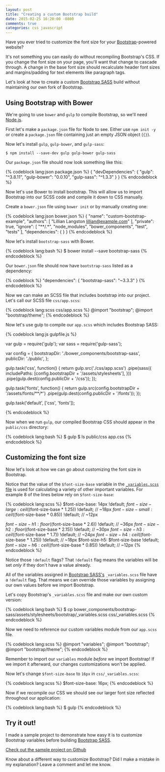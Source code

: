 ```yaml
---
layout: post
title: "Creating a custom Bootstrap build"
date: 2015-02-25 16:20:00 -0800
comments: true
categories: css javascript
---
```


Have you ever tried to customize the font size for your [Bootstrap][]-powered website?

It's not something you can easily do without recompiling Bootstrap's CSS. If you change the font size on your page, you'll want that change to cascade through.  A change in the base font size should recalculate header font sizes and margins/padding for text elements like paragraph tags.

Let's look at how to create a custom [Bootstrap SASS][] build without maintaining our own fork of Bootstrap.

## Using Bootstrap with Bower

We're going to use `bower` and `gulp` to compile Bootstrap, so we'll need [Node.js][].

First let's make a `package.json` file for Node to see.  Either use `npm init -y` or create a `package.json` file containing just an empty JSON object (`{}`).

Now let's install `gulp`, `gulp-bower`, and `gulp-sass`:

    $ npm install --save-dev gulp gulp-bower gulp-sass

Our `package.json` file should now look something like this:

{% codeblock lang:json package.json %}
{
  "devDependencies": {
    "gulp": "^3.8.11",
    "gulp-bower": "0.0.10",
    "gulp-sass": "^1.3.3"
  }
}
{% endcodeblock %}

Now let's use Bower to install bootstrap.  This will allow us to import Bootstrap into our SCSS code and compile it down to CSS manually.

Create a `bower.json` file using `bower init` or by manually creating one:

{% codeblock lang:json bower.json %}
{
  "name": "custom-bootstrap-example",
  "authors": [
    "Lillian Langston <lillian@example.com>"
  ],
  "private": true,
  "ignore": [
    "**/.*",
    "node_modules",
    "bower_components",
    "test",
    "tests"
  ],
  "dependencies": {
  }
}
{% endcodeblock %}

Now let's install `bootstrap-sass` with Bower.

{% codeblock lang:bash %}
$ bower install --save bootstrap-sass
{% endcodeblock %}

Our `bower.json` file should now have `bootstrap-sass` listed as a dependency:

{% codeblock %}
"dependencies": {
  "bootstrap-sass": "~3.3.3"
}
{% endcodeblock %}

Now we can make an SCSS file that includes bootstrap into our project.  Let's call our SCSS file `css/app.scss`:

{% codeblock lang:scss css/app.scss %}
@import "bootstrap";
@import "bootstrap/theme";
{% endcodeblock %}


Now let's use gulp to compile our `app.scss` which includes Bootstrap SASS:

{% codeblock lang:js gulpfile.js %}

var gulp = require('gulp');
var sass = require('gulp-sass');

var config = {
    bootstrapDir: './bower_components/bootstrap-sass',
    publicDir: './public',
};

gulp.task('css', function() {
    return gulp.src('./css/app.scss')
    .pipe(sass({
        includePaths: [config.bootstrapDir + '/assets/stylesheets'],
    }))
    .pipe(gulp.dest(config.publicDir + '/css'));
});

gulp.task('fonts', function() {
    return gulp.src(config.bootstrapDir + '/assets/fonts/**/*')
    .pipe(gulp.dest(config.publicDir + '/fonts'));
});

gulp.task('default', ['css', 'fonts']);

{% endcodeblock %}

Now when we run `gulp`, our compiled Bootstrap CSS should appear in the `public/css` directory:

{% codeblock lang:bash %}
$ gulp
$ ls public/css
app.css
{% endcodeblock %}

## Customizing the font size

Now let's look at how we can go about customizing the font size in Bootstrap.

Notice that the value of the `$font-size-base` variable in the [`_variables.scss` file][variables.scss] is used for calculating a variety of other important variables.  For example 8 of the lines below rely on `$font-size-base`:

{% codeblock lang:scss %}
$font-size-base:          14px !default;
$font-size-large:         ceil(($font-size-base * 1.25)) !default; // ~18px
$font-size-small:         ceil(($font-size-base * 0.85)) !default; // ~12px

$font-size-h1:            floor(($font-size-base * 2.6)) !default; // ~36px
$font-size-h2:            floor(($font-size-base * 2.15)) !default; // ~30px
$font-size-h3:            ceil(($font-size-base * 1.7)) !default; // ~24px
$font-size-h4:            ceil(($font-size-base * 1.25)) !default; // ~18px
$font-size-h5:            $font-size-base !default;
$font-size-h6:            ceil(($font-size-base * 0.85)) !default; // ~12px
{% endcodeblock %}

Notice those `!default` flags?  That `!default` flag means the variables will be set *only* if they don't have a value already.

All of the variables assigned in [Bootstrap SASS's][bootstrap sass] `_variables.scss` file have a `!default` flag.  That means we can override those variables by assigning our own values before we import Bootstrap.

Let's copy Bootstrap's `_variables.scss` file and make our own custom version:

{% codeblock lang:bash %}
$ cp bower_components/bootstrap-sass/assets/stylesheets/bootstrap/_variables.scss css/_variables.scss
{% endcodeblock %}

Now we need to reference our custom variables module from our `app.scss` file.

{% codeblock lang:scss %}
@import "variables";
@import "bootstrap";
@import "bootstrap/theme";
{% endcodeblock %}

Remember to import our `variables` module *before* we import Bootstrap!  If we import it afterward, our changes customizations won't be applied.

Now let's change `$font-size-base` to `16px` in `css/_variables.scss`:

{% codeblock lang:scss %}
$font-size-base:          16px;
{% endcodeblock %}

Now if we recompile our CSS we should see our larger font size reflected throughout our application:

{% codeblock lang:bash %}
$ gulp
{% endcodeblock %}

## Try it out!

I made a sample project to demonstrate how easy it is to customize Bootstrap variables before building [Bootstrap SASS][].

[Check out the sample project on Github](https://github.com/treyhunner/custom-bootstrap-example)

Know about a different way to customize Bootstrap?  Did I make a mistake in my explanation?  Leave a comment and let me know.


[bootstrap]: http://getbootstrap.com/
[bootstrap sass]: https://github.com/twbs/bootstrap-sass
[variables.scss]: https://github.com/twbs/bootstrap-sass/blob/master/assets/stylesheets/bootstrap/_variables.scss#L52
[node.js]: http://nodejs.org/
